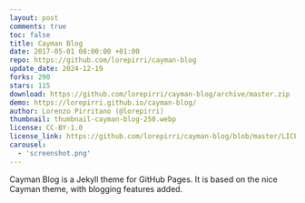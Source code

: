 ```yaml
---
layout: post
comments: true
toc: false
title: Cayman Blog
date: 2017-05-01 08:00:00 +01:00
repo: https://github.com/lorepirri/cayman-blog
update_date: 2024-12-19
forks: 290
stars: 115
download: https://github.com/lorepirri/cayman-blog/archive/master.zip
demo: https://lorepirri.github.io/cayman-blog/
author: Lorenzo Pirritano (@lorepirri)
thumbnail: thumbnail-cayman-blog-250.webp
license: CC-BY-1.0
license_link: https://github.com/lorepirri/cayman-blog/blob/master/LICENSE
carousel:
  - 'screenshot.png'
---
```


Cayman Blog is a Jekyll theme for GitHub Pages. It is based on the nice Cayman theme, with blogging features added.

